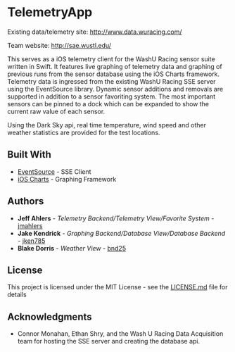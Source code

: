 # TelemetryApp
Existing data/telemetry site:
http://www.data.wuracing.com/

Team website:
http://sae.wustl.edu/

This serves as a iOS telemetry client for the WashU Racing sensor suite written in Swift. It features live graphing of telemetry data and graphing of previous runs from the sensor database using the iOS Charts framework. Telemetry data is ingressed from the existing WashU Racing SSE server using the EventSource library. Dynamic sensor additions and removals are supported in addition to a sensor favoriting system. The most important sensors can be pinned to a dock which can be expanded to show the current raw value of each sensor.

Using the Dark Sky api, real time temperature, wind speed and other weather statistics are provided for the test locations.

## Built With

* [EventSource](https://github.com/inaka/EventSource) - SSE Client
* [iOS Charts](https://www.scichart.com/) - Graphing Framework

## Authors

* **Jeff Ahlers** - *Telemetry Backend/Telemetry View/Favorite System* - [jmahlers](https://github.com/jmahlers)
* **Jake Kendrick** - *Graphing Backend/Database View/Database Backend* - [jken785](https://github.com/jken785)
* **Blake Dorris** - *Weather View* - [bnd25](https://github.com/bnd25)
## License

This project is licensed under the MIT License - see the [LICENSE.md](LICENSE.md) file for details

## Acknowledgments

* Connor Monahan, Ethan Shry, and the Wash U Racing Data Acquisition team for hosting the SSE server and creating the database api.
